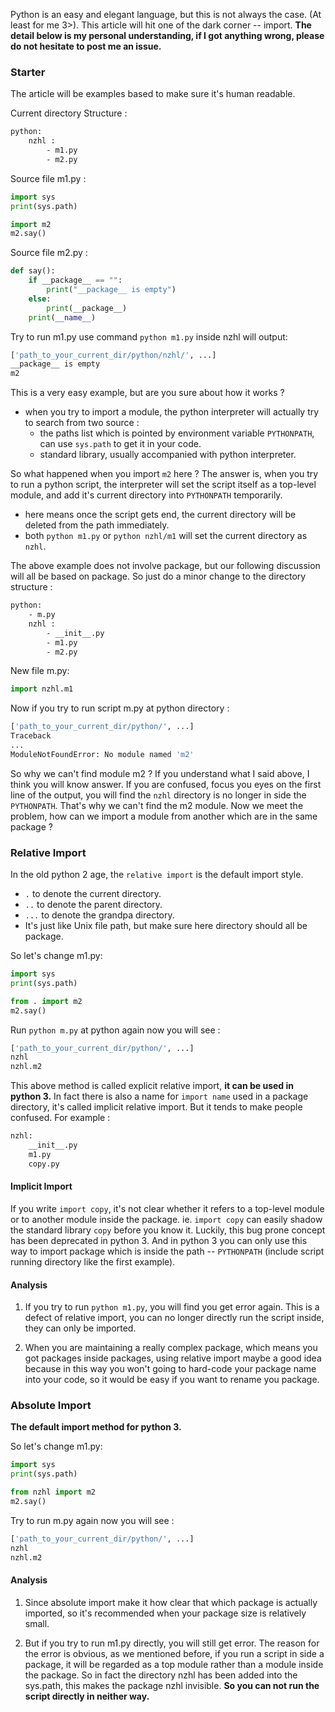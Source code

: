 Python is an easy and elegant language, but this is not always the case. (At least for me 3>).
This article will hit one of the dark corner -- import. **The detail below is my personal understanding, if I got anything wrong,
please do not hesitate to post me an issue.**

### Starter

The article will be examples based to make sure it's human readable.

Current directory Structure :

```bash
python:
    nzhl :
        - m1.py
        - m2.py
```

Source file m1.py :

```python
import sys
print(sys.path)

import m2
m2.say()

```
Source file m2.py :

```python
def say():
    if __package__ == "":
        print("__package__ is empty")
    else:
        print(__package__)
    print(__name__)
```

Try to run m1.py use command `python m1.py` inside nzhl will output:

```bash
['path_to_your_current_dir/python/nzhl/', ...]
__package__ is empty
m2
```

This is a very easy example, but are you sure about how it works ?

+ when you try to import a module, the python interpreter will actually try to search from two source :
    + the paths list which is pointed by environment variable `PYTHONPATH`, can use `sys.path` to get it in your code.
    + standard library, usually accompanied with python interpreter.

So what happened when you import `m2` here ? The answer is, when you try to run a python script, the interpreter will set the script itself as a top-level module,
and add it's current directory into `PYTHONPATH` temporarily.

+ here means once the script gets end, the current directory will be deleted from the path immediately.
+ both `python m1.py` or `python nzhl/m1` will set the current directory as `nzhl`.

The above example does not involve package, but our following discussion will all be based on package. So just do a minor change to the directory structure :

```bash
python:
    - m.py
    nzhl :
        - __init__.py
        - m1.py
        - m2.py
```

New file m.py:

```python
import nzhl.m1
```

Now if you try to run script m.py at python directory :

```bash
['path_to_your_current_dir/python/', ...]
Traceback
...
ModuleNotFoundError: No module named 'm2'
```

So why we can't find module m2 ? If you understand what I said above, I think you will know answer. If you are confused, focus you eyes on the first line of
the output, you will find the `nzhl` directory is no longer in side the `PYTHONPATH`. That's why we can't find the m2 module. Now we meet the problem, how can
we import a module from another which are in the same package ?

### Relative Import

In the old python 2 age, the `relative import` is the default import style.

+ `.` to denote the current directory.
+ `..` to denote the parent directory.
+ `...` to denote the grandpa directory.
+ It's just like Unix file path, but make sure here directory should all be package.

So let's change m1.py:

```python
import sys
print(sys.path)

from . import m2
m2.say()
```

Run `python m.py` at python again now you will see :

```bash
['path_to_your_current_dir/python/', ...]
nzhl
nzhl.m2
```

This above method is called explicit relative import, **it can be used in python 3.**
In fact there is also a name for `import name` used in a package directory, it's called implicit relative import.
But it tends to make people confused. For example :

```bash
nzhl:
    __init__.py
    m1.py
    copy.py
```

#### Implicit Import

If you write `import copy`, it's not clear whether it refers to a top-level module or to another module inside the package.
ie. `import copy` can easily shadow the standard library `copy` before you know it. Luckily, this bug prone concept has been
deprecated in python 3. And in python 3 you can only use this way to import package which is inside the path -- `PYTHONPATH`
(include script running directory like the first example).

#### Analysis 

1. If you try to run `python m1.py`, you will find you get error again. This is a defect of relative import,
you can no longer directly run the script inside, they can only be imported.

2. When you are maintaining a really complex package, which means you got packages inside packages, using relative
import maybe a good idea because in this way you won't going to hard-code your package name into your code,
so it would be easy if you want to rename you package.

### Absolute Import

**The default import method for python 3.**

So let's change m1.py:

```python
import sys
print(sys.path)

from nzhl import m2
m2.say()
```

Try to run m.py again now you will see :

```bash
['path_to_your_current_dir/python/', ...]
nzhl
nzhl.m2
```

#### Analysis 

1. Since absolute import make it how clear that which package is actually imported, so it's recommended when
your package size is relatively small.

2. But if you try to run m1.py directly, you will still get error.
The reason for the error is obvious, as we mentioned before, if you run a script in side
a package, it will be regarded as a top module rather than a module inside the package. So
in fact the directory nzhl has been added into the sys.path, this makes the package nzhl
invisible. **So you can not run the script directly in neither way.**

